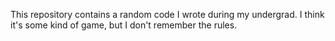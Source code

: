 This repository contains a random code I wrote during my undergrad. I think it's some kind of game, but I don't remember the rules.
